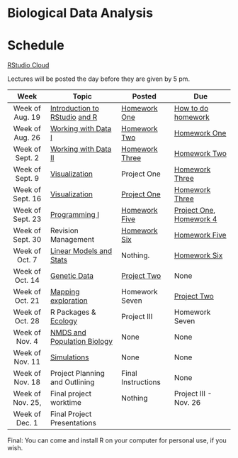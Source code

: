 # Biological Data Analysis

# Schedule

[RStudio Cloud](https://rstudio.cloud/spaces/269769/join?access_code=2DRWaVodBPHSn24odTX619RRpxmCePaGakiq8X3_)

Lectures will be posted the day before they are given by 5 pm.


| Week | Topic | Posted | Due |
|:----:|-------|--------|-----|
| Week of Aug. 19 | [Introduction to RStudio](https://biologicaldataanalysis2019.github.io/2024/articles/00_Syllabus_and_Expectations.html) [and R](https://biologicaldataanalysis2019.github.io/2024/articles/01_Getting_Started_with_R.html)| [Homework One](https://biologicaldataanalysis2019.github.io/2024/articles/homework_1.html) | [How to do homework](https://biologicaldataanalysis2019.github.io/2024/articles/homework_0.html) |
| Week of Aug. 26 |  [Working with Data I](https://biologicaldataanalysis2019.github.io/2024/articles/02_Starting_with_Data.html) | [Homework Two](https://biologicaldataanalysis2019.github.io/2024/articles/homework_2.html) | [Homework One](https://biologicaldataanalysis2019.github.io/2024/articles/homework_1.html) | 
| Week of Sept. 2 | [Working with Data II](https://biologicaldataanalysis2019.github.io/2024/articles/03_Manipulating_Data.html) | [Homework Three](https://biologicaldataanalysis2019.github.io/2024/articles/homework_3.html)  |  [Homework Two](https://biologicaldataanalysis2019.github.io/2024/articles/homework_2.html)  | 
| Week of Sept. 9 | [Visualization](https://biologicaldataanalysis2019.github.io/2024/articles/04-plotting.html) | Project One | [Homework Three](https://biologicaldataanalysis2019.github.io/2024/articles/homework_3.html)  |
| Week of Sept. 16| [Visualization](https://biologicaldataanalysis2019.github.io/2024/articles/04-plotting.html) | [Project One](https://biologicaldataanalysis2019.github.io/2024/articles/project_one.html) | [Homework Three](https://biologicaldataanalysis2019.github.io/2024/articles/homework_3.html) |
| Week of Sept. 23 | [Programming I](https://biologicaldataanalysis2019.github.io/2024/articles/05_Functions.html) | [Homework Five](https://biologicaldataanalysis2019.github.io/2024/articles/homework_5.html)  |  [Project One](https://biologicaldataanalysis2019.github.io/2024/articles/project_one.html), [Homework 4](https://biologicaldataanalysis2019.github.io/2024/articles/homework_4.html) |
| Week of Sept. 30 | Revision Management | [Homework Six](https://biologicaldataanalysis2019.github.io/2024/articles/homework_6.html) | [Homework Five](https://biologicaldataanalysis2019.github.io/2024/articles/homework_5.html)   | 
| Week of Oct. 7 |  [Linear Models and Stats ](https://biologicaldataanalysis2019.github.io/2024/articles/08_linear_models.html) | Nothing. | [Homework Six](https://biologicaldataanalysis2019.github.io/2024/articles/homework_6.html) | 
| Week of Oct. 14 | [Genetic Data](https://biologicaldataanalysis2019.github.io/2024/articles/09_Tree_of_life.html) | [Project Two](https://biologicaldataanalysis2019.github.io/2024/articles/project_two.html) | None | 
| Week of Oct. 21 | [Mapping exploration](https://biologicaldataanalysis2019.github.io/2024/articles/10_GBIF_and_Location.html)  | Homework Seven | [Project Two](https://biologicaldataanalysis2019.github.io/2024/articles/project_two.html)  |
| Week of Oct. 28 | R Packages & [Ecology](https://biologicaldataanalysis2019.github.io/2024/articles/11_iNEXT.html)  | Project III | Homework Seven |
| Week of Nov. 4 |  [NMDS and Population Biology](https://biologicaldataanalysis2019.github.io/2024/articles/11_iNEXT.html)   | None | None |
| Week of Nov. 11 | [Simulations](https://biologicaldataanalysis2019.github.io/2024/articles/Simulation.html) | None | None |  
| Week of Nov. 18  | Project Planning and Outlining | Final Instructions | None | 
| Week of Nov. 25, | Final project worktime | Nothing | Project III - Nov. 26 | 
| Week of Dec. 1 | Final Project Presentations | | | 

Final: You can come and install R on your computer for personal use, if you wish.

